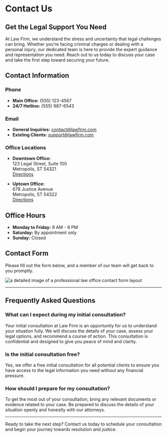 # Contact Us

## Get the Legal Support You Need

At Law Firm, we understand the stress and uncertainty that legal challenges can bring. Whether you're facing criminal charges or dealing with a personal injury, our dedicated team is here to provide the expert guidance and representation you need. Reach out to us today to discuss your case and take the first step toward securing your future.

## Contact Information

### Phone
- **Main Office:** (555) 123-4567
- **24/7 Hotline:** (555) 987-6543

### Email
- **General Inquiries:** contact@lawfirm.com
- **Existing Clients:** support@lawfirm.com

### Office Locations
- **Downtown Office:**  
  123 Legal Street, Suite 100  
  Metropolis, ST 54321  
  [Directions](https://maps.example.com/downtown)

- **Uptown Office:**  
  678 Justice Avenue  
  Metropolis, ST 54322  
  [Directions](https://maps.example.com/uptown)

## Office Hours
- **Monday to Friday:** 9 AM - 6 PM
- **Saturday:** By appointment only
- **Sunday:** Closed

## Contact Form
Please fill out the form below, and a member of our team will get back to you promptly.

![a detailed image of a professional law office contact form layout](/images/contact-image-0-1746664072861.webp)

---

## Frequently Asked Questions

### What can I expect during my initial consultation?

Your initial consultation at Law Firm is an opportunity for us to understand your situation fully. We will discuss the details of your case, assess your legal options, and recommend a course of action. This consultation is confidential and designed to give you peace of mind and clarity.

### Is the initial consultation free?

Yes, we offer a free initial consultation for all potential clients to ensure you have access to the legal information you need without any financial pressure.

### How should I prepare for my consultation?

To get the most out of your consultation, bring any relevant documents or evidence related to your case. Be prepared to discuss the details of your situation openly and honestly with our attorneys.

---

Ready to take the next step? Contact us today to schedule your consultation and begin your journey towards resolution and justice.